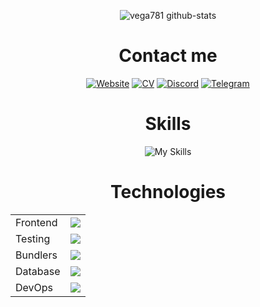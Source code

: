 <div align="center">

<!-- <div align="center">
  <br>
    <h3 align="center">Visitors count</h3>
    <p align="center"><img align="center" src="https://count.getloli.com/get/@Vega781?theme=moebooru" /></p> 
  <br>
</div> -->

![vega781 github-stats](https://stats.dooboo.io/api/github-stats-advanced?login=vega781)

# Contact me
[![Website](https://img.shields.io/badge/website-000000?style=for-the-badge&logo=About.me&logoColor=white)](https://vega781.github.io/Portfolio/)
[![CV](https://img.shields.io/badge/CV-000000?style=for-the-badge&logo=About.me&logoColor=white)](https://cv.hexlet.io/ru/resumes/13626)
[![Discord](https://img.shields.io/badge/Discord-5865F2?style=for-the-badge&logo=discord&logoColor=white)](https://discordapp.com/users/725656622197768202/)
[![Telegram](https://img.shields.io/badge/Telegram-2CA5E0?style=for-the-badge&logo=telegram&logoColor=white)](https://t.me/Vega781)

# Skills
![My Skills](https://skillicons.dev/icons?i=ts,js,go)


# Technologies

<table border="0">
<tr>
<td>Frontend</td> 
<td>
  <img src="https://skillicons.dev/icons?i=react,next,redux,astro,tailwind,mui">
</tr>
<tr>
<!-- <td>Backend</td>
<td>
  <img src="https://skillicons.dev/icons?i=flask,nodejs,express,prisma,graphql,postman">
</tr> -->
<td>Testing</td>
<td>
  <img src="https://skillicons.dev/icons?i=jest,cypress">
</tr>
<tr>
<td>Bundlers</td>
<td>
  <img src="https://skillicons.dev/icons?i=vite,webpack,gulp">
</td>
</tr>
<td>Database</td>
<td>
  <img src="https://skillicons.dev/icons?i=postgres,mongo,sqlite">
</td>
</tr>
<tr>
<td>DevOps</td>
<td>
  <img src="https://skillicons.dev/icons?i=docker,githubactions">
</td>
</tr>
</table>
</div> 
